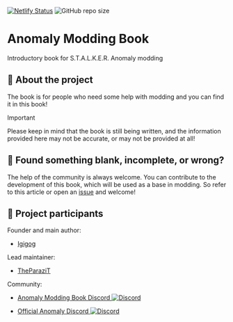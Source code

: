 <!-- markdownlint-disable -->

[![Netlify Status](https://api.netlify.com/api/v1/badges/adfee5b0-2c76-4fec-b389-26c38c0612fb/deploy-status)](https://app.netlify.com/projects/anomaly-modding-book/deploys)
![GitHub repo size](https://img.shields.io/github/repo-size/TheParaziT/anomaly-modding-book)

# Anomaly Modding Book

Introductory book for S.T.A.L.K.E.R. Anomaly modding

## 📖 About the project

The book is for people who need some help with modding and you can find it in this book!

> [!IMPORTANT]  
> Please keep in mind that the book is still being written, and the information provided here may not be accurate, or may not be provided at all!

## 🤝 Found something blank, incomplete, or wrong?

The help of the community is always welcome.
You can contribute to the development of this book, which will be used as a base in modding.
So refer to this article or open an [issue](https://github.com/Igigog/anomaly-modding-book/issues) and welcome!

## 👥 Project participants

Founder and main author:

- [Igigog](https://github.com/Igigog)

Lead maintainer:

- [TheParaziT](https://github.com/TheParaziT)

Community:

- [Anomaly Modding Book Discord ![Discord](https://img.shields.io/discord/1005783763877363722?label=Discord&logo=Discord)](https://discord.gg/8Pu2ekQYg3)

- [Official Anomaly Discord ![Discord](https://img.shields.io/discord/456765861953536020?logo=Discord&label=Discord)](https://discord.gg/c4RuJNs)
